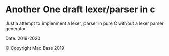 # Another One draft lexer/parser in c

Just a attempt to implenment a lexer, parser in pure C without a lexer parser generator.

Date: 2019-2020

© Copyright Max Base 2019
